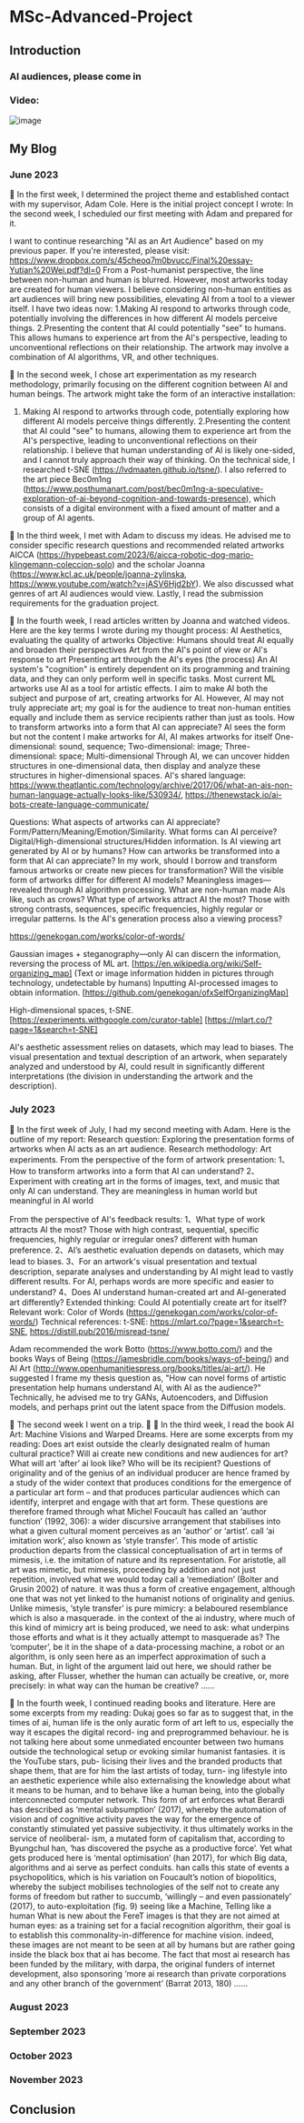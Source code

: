 # MSc-Advanced-Project
## Introduction
### AI audiences, please come in

### Video: 
![image]()

## My Blog
### June 2023
📅 In the first week, I determined the project theme and established contact with my supervisor, Adam Cole. Here is the initial project concept I wrote: In the second week, I scheduled our first meeting with Adam and prepared for it.

I want to continue researching "AI as an Art Audience" based on my previous paper. If you're interested, please visit: https://www.dropbox.com/s/45cheoq7m0bvucc/Final%20essay-Yutian%20Wei.pdf?dl=0
From a Post-humanist perspective, the line between non-human and human is blurred. However, most artworks today are created for human viewers. I believe considering non-human entities as art audiences will bring new possibilities, elevating AI from a tool to a viewer itself. I have two ideas now: 1.Making AI respond to artworks through code, potentially involving the differences in how different AI models perceive things. 2.Presenting the content that AI could potentially "see" to humans. This allows humans to experience art from the AI's perspective, leading to unconventional reflections on their relationship. The artwork may involve a combination of AI algorithms, VR, and other techniques.

📅 In the second week, I chose art experimentation as my research methodology, primarily focusing on the different cognition between AI and human beings. The artwork might take the form of an interactive installation:
1. Making AI respond to artworks through code, potentially exploring how different AI models perceive things differently.
2.Presenting the content that AI could "see" to humans, allowing them to experience art from the AI's perspective, leading to unconventional reflections on their relationship.
I believe that human understanding of AI is likely one-sided, and I cannot truly approach their way of thinking. On the technical side, I researched t-SNE (https://lvdmaaten.github.io/tsne/). I also referred to the art piece Bec0m1ng (https://www.posthumanart.com/post/bec0m1ng-a-speculative-exploration-of-ai-beyond-cognition-and-towards-presence), which consists of a digital environment with a fixed amount of matter and a group of AI agents.

📅 In the third week, I met with Adam to discuss my ideas. He advised me to consider specific research questions and recommended related artworks AICCA (https://hypebeast.com/2023/6/aicca-robotic-dog-mario-klingemann-coleccion-solo) and the scholar Joanna (https://www.kcl.ac.uk/people/joanna-zylinska, https://www.youtube.com/watch?v=jASV6Hjd2bY). We also discussed what genres of art AI audiences would view. Lastly, I read the submission requirements for the graduation project.

📅 In the fourth week, I read articles written by Joanna and watched videos. Here are the key terms I wrote during my thought process:
AI Aesthetics, evaluating the quality of artworks
Objective: Humans should treat AI equally and broaden their perspectives
Art from the AI's point of view or AI's response to art
Presenting art through the AI's eyes (the process)
An AI system's "cognition" is entirely dependent on its programming and training data, and they can only perform well in specific tasks.
Most current ML artworks use AI as a tool for artistic effects. I aim to make AI both the subject and purpose of art, creating artworks for AI. However, AI may not truly appreciate art; my goal is for the audience to treat non-human entities equally and include them as service recipients rather than just as tools.
How to transform artworks into a form that AI can appreciate?
AI sees the form but not the content
I make artworks for AI, AI makes artworks for itself
One-dimensional: sound, sequence; Two-dimensional: image; Three-dimensional: space; Multi-dimensional
Through AI, we can uncover hidden structures in one-dimensional data, then display and analyze these structures in higher-dimensional spaces.
AI's shared language: https://www.theatlantic.com/technology/archive/2017/06/what-an-ais-non-human-language-actually-looks-like/530934/, https://thenewstack.io/ai-bots-create-language-communicate/

Questions:
What aspects of artworks can AI appreciate? Form/Pattern/Meaning/Emotion/Similarity.
What forms can AI perceive? Digital/High-dimensional structures/Hidden information.
Is AI viewing art generated by AI or by humans?
How can artworks be transformed into a form that AI can appreciate?
In my work, should I borrow and transform famous artworks or create new pieces for transformation?
Will the visible form of artworks differ for different AI models?
Meaningless images—revealed through AI algorithm processing.
What are non-human made AIs like, such as crows?
What type of artworks attract AI the most? Those with strong contrasts, sequences, specific frequencies, highly regular or irregular patterns.
Is the AI's generation process also a viewing process?

https://genekogan.com/works/color-of-words/

Gaussian images + steganography—only AI can discern the information, reversing the process of ML art.
[https://en.wikipedia.org/wiki/Self-organizing_map]
(Text or image information hidden in pictures through technology, undetectable by humans) Inputting AI-processed images to obtain information.
[https://github.com/genekogan/ofxSelfOrganizingMap]

High-dimensional spaces, t-SNE.
[https://experiments.withgoogle.com/curator-table]
[https://mlart.co/?page=1&search=t-SNE]

AI's aesthetic assessment relies on datasets, which may lead to biases.
The visual presentation and textual description of an artwork, when separately analyzed and understood by AI, could result in significantly different interpretations (the division in understanding the artwork and the description).


### July 2023
📅 In the first week of July, I had my second meeting with Adam. Here is the outline of my report: 
Research question: Exploring the presentation forms of artworks when AI acts as an art audience.
Research methodology: Art experiments.
From the perspective of the form of artwork presentation:
1、How to transform artworks into a form that AI can understand?
2、Experiment with creating art in the forms of images, text, and music that only AI can understand. They are meaningless in human world but meaningful in AI world

From the perspective of AI's feedback results: 
1、What type of work attracts AI the most? Those with high contrast, sequential, specific frequencies, highly regular or irregular ones? different with human preference. 
2、AI’s aesthetic evaluation depends on datasets, which may lead to biases. 
3、For an artwork's visual presentation and textual description, separate analyses and understanding by AI might lead to vastly different results. For AI, perhaps words are more specific and easier to understand? 
4、Does AI understand human-created art and AI-generated art differently? Extended thinking: Could AI potentially create art for itself?
Relevant work: Color of Words (https://genekogan.com/works/color-of-words/)
Technical references: t-SNE: https://mlart.co/?page=1&search=t-SNE, https://distill.pub/2016/misread-tsne/

Adam recommended the work Botto (https://www.botto.com/) and the books Ways of Being (https://jamesbridle.com/books/ways-of-being/) and AI Art (http://www.openhumanitiespress.org/books/titles/ai-art/). He suggested I frame my thesis question as, "How can novel forms of artistic presentation help humans understand AI, with AI as the audience?" Technically, he advised me to try GANs, Autoencoders, and Diffusion models, and perhaps print out the latent space from the Diffusion models.

📅 The second week I went on a trip. 🛫
📅 In the third week, I read the book AI Art: Machine Visions and Warped Dreams. Here are some excerpts from my reading:
Does art exist outside the clearly designated realm of human cultural practice? Will ai create new conditions and new audiences for art? What will art ‘after’ ai look like? Who will be its recipient?
Questions of originality and of the genius of an individual producer are hence framed by a study of the wider context that produces conditions for the emergence of a particular art form – and that produces particular audiences which can identify, interpret and engage with that art form. These questions are therefore framed through what Michel Foucault has called an ‘author function’ (1992, 306): a wider discursive arrangement that stabilises into what a given cultural moment perceives as an ‘author’ or ‘artist’.
call ‘ai imitation work’, also known as ‘style transfer’. This mode of artistic production departs from the classical conceptualisation of art in terms of mimesis, i.e. the imitation of nature and its representation. For aristotle, all art was mimetic, but mimesis, proceeding by addition and not just repetition, involved what we would today call a ‘remediation’ (Bolter and Grusin 2002) of nature. it was thus a form of creative engagement, although one that was not yet linked to the humanist notions of originality and genius. Unlike mimesis, ‘style transfer’ is pure mimicry: a belaboured resemblance which is also a masquerade. in the context of the ai industry, where much of this kind of mimicry art is being produced, we need to ask: what underpins those efforts and what is it they actually attempt to masquerade as?
The ‘computer’, be it in the shape of a data-processing machine, a robot or an algorithm, is only seen here as an imperfect approximation of such a human. But, in light of the argument laid out here, we should rather be asking, after Flusser, whether the human can actually be creative, or, more precisely: in what way can the human be creative?
……

📅 In the fourth week, I continued reading books and literature. Here are some excerpts from my reading:
Dukaj goes so far as to suggest that, in the times of ai, human life is the only auratic form of art left to us, especially the way it escapes the digital record- ing and preprogrammed behaviour. he is not talking here about some unmediated encounter between two humans outside the technological setup or evoking similar humanist fantasies. it is the YouTube stars, pub- licising their lives and the branded products that shape them, that are for him the last artists of today, turn- ing lifestyle into an aesthetic experience while also externalising the knowledge about what it means to be human, and to behave like a human being, into the globally interconnected computer network. 
This form of art enforces what Berardi has described as ‘mental subsumption’ (2017), whereby the automation of vision and of cognitive activity paves the way for the emergence of constantly stimulated yet passive subjectivity. it thus ultimately works in the service of neoliberal- ism, a mutated form of capitalism that, according to Byungchul han, ‘has discovered the psyche as a productive force’. Yet what gets produced here is ‘mental optimisation’ (han 2017), for which Big data, algorithms and ai serve as perfect conduits. han calls this state of events a psychopolitics, which is his variation on Foucault’s notion of biopolitics, whereby the subject mobilises technologies of the self not to create any forms of freedom but rather to succumb, ‘willingly – and even passionately’ (2017), to auto-exploitation (fig. 9)
seeing like a Machine, Telling like a human
What is new about the FereT images is that they are not aimed at human eyes: as a training set for a facial recognition algorithm, their goal is to establish this commonality-in-difference for machine vision. indeed, these images are not meant to be seen at all by humans but are rather going inside the black box that ai has become. The fact that most ai research has been funded by the military, with darpa, the original funders of internet development, also sponsoring ‘more ai research than private corporations and any other branch of the government’ (Barrat 2013, 180) 
……


### August 2023


### September 2023


### October 2023


### November 2023

## Conclusion
